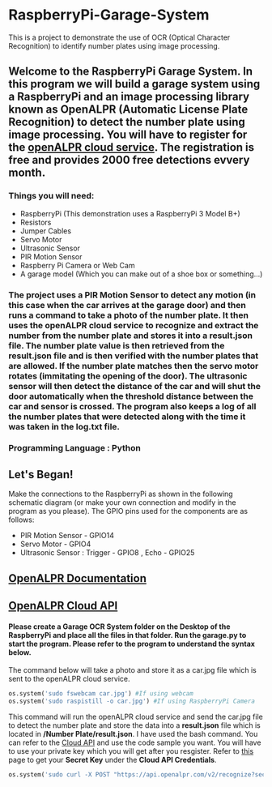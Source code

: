 # RaspberryPi-Garage-System
This is a project to demonstrate the use of OCR (Optical Character Recognition) to identify number plates using image processing. 

## Welcome to the RaspberryPi Garage System. In this program we will build a garage system using a RaspberryPi and an image processing library known as OpenALPR (Automatic License Plate Recognition) to detect the number plate using image processing. You will have to register for the [openALPR cloud service](https://cloud.openalpr.com/). The registration is free and provides 2000 free detections evvery month.

### Things you will need: 
* RaspberryPi (This demonstration uses a RaspberryPi 3 Model B+)
* Resistors
* Jumper Cables
* Servo Motor
* Ultrasonic Sensor
* PIR Motion Sensor
* Raspberry Pi Camera or Web Cam
* A garage model (Which you can make out of a shoe box or something...)

### The project uses a PIR Motion Sensor to detect any motion (in this case when the car arrives at the garage door) and then runs a command to take a photo of the number plate. It then uses the openALPR cloud service to recognize and extract the number from the number plate and stores it into a result.json file. The number plate value is then retrieved from the result.json file and is then verified with the number plates that are allowed. If the number plate matches then the servo motor rotates (immitating the opening of the door). The ultrasonic sensor will then detect the distance of the car and will shut the door automatically when the threshold distance between the car and sensor is crossed. The program also keeps a log of all the number plates that were detected along with the time it was taken in the log.txt file.

### Programming Language : Python

## Let's Began!
Make the connections to the RaspberryPi as shown in the following schematic diagram (or make your own connection and modify in the program as you please). 
The GPIO pins used for the components are as follows: 
* PIR Motion Sensor - GPIO14
* Servo Motor - GPIO4
* Ultrasonic Sensor : Trigger - GPIO8 , Echo - GPIO25

## [OpenALPR Documentation](http://doc.openalpr.com/)
## [OpenALPR Cloud API](http://doc.openalpr.com/cloud_api.html)

#### Please create a Garage OCR System folder on the Desktop of the RaspberryPi and place all the files in that folder. Run the **garage.py** to start the program. Please refer to the program to understand the syntax below.

The command below will take a photo and store it as a car.jpg file which is sent to the openALPR cloud service.
```python 
os.system('sudo fswebcam car.jpg') #If using webcam 
os.system('sudo raspistill -o car.jpg') #If using RaspberryPi Camera 
```
This command will run the openALPR cloud service and send the car.jpg file to detect the number plate and store the data into a **result.json** file which is located in **/Number Plate/result.json**. I have used the bash command. You can refer to the [Cloud API](http://doc.openalpr.com/cloud_api.html) and use the code sample you want. You will have to use your private key which you will get after you resgister. Refer to [this](https://cloud.openalpr.com/cloudapi/) page to get your **Secret Key** under the **Cloud API Credentials**. 
```python
os.system('sudo curl -X POST "https://api.openalpr.com/v2/recognize?secret_key=PUT YOUR SECRET KEY HERE&recognize_vehicle=1&country=ae&return_image=0&topn=10" -F image=@/home/pi/Desktop/Garage OCR System/car.jpg> ~/Desktop/Garage OCR System/Number Plate/result.json')
```


